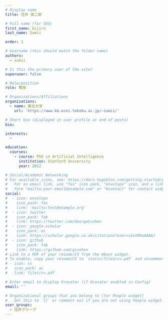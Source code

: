 ```yaml
---
# Display name
title: 住井 英二郎

# Full name (for SEO)
first_name: Eijiro
last_name: Sumii

order: 1

# Username (this should match the folder name)
authors:
  - sumii

# Is this the primary user of the site?
superuser: false

# Role/position
role: 教授

# Organizations/Affiliations
organizations:
  - name: 東北大学
    url: 'https://www.kb.ecei.tohoku.ac.jp/~sumii/'

# Short bio (displayed in user profile at end of posts)
bio: 

interests:
  - 

education:
  courses:
    - course: PhD in Artificial Intelligence
      institution: Stanford University
      year: 2012

# Social/Academic Networking
# For available icons, see: https://docs.hugoblox.com/getting-started/page-builder/#icons
#   For an email link, use "fas" icon pack, "envelope" icon, and a link in the
#   form "mailto:your-email@example.com" or "#contact" for contact widget.
social:
#  - icon: envelope
#    icon_pack: fas
#    link: 'mailto:test@example.org'
#  - icon: twitter
#    icon_pack: fab
#    link: https://twitter.com/GeorgeCushen
#  - icon: google-scholar
#    icon_pack: ai
#    link: https://scholar.google.co.uk/citations?user=sIwtMXoAAAAJ
#  - icon: github
#    icon_pack: fab
#    link: https://github.com/gcushen
# Link to a PDF of your resume/CV from the About widget.
# To enable, copy your resume/CV to `static/files/cv.pdf` and uncomment the lines below.
# - icon: cv
#   icon_pack: ai
#   link: files/cv.pdf

# Enter email to display Gravatar (if Gravatar enabled in Config)
email: ''

# Organizational groups that you belong to (for People widget)
#   Set this to `[]` or comment out if you are not using People widget.
user_groups:
  - 住井グループ
---
```

